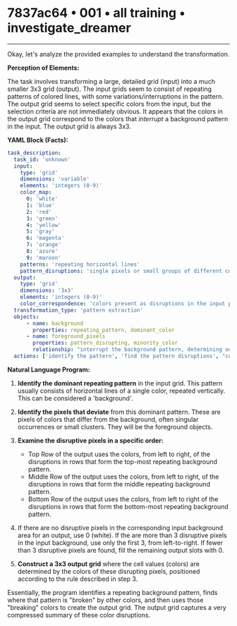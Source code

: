 # 7837ac64 • 001 • all training • investigate_dreamer

---
Okay, let's analyze the provided examples to understand the transformation.

**Perception of Elements:**

The task involves transforming a large, detailed grid (input) into a much smaller 3x3 grid (output). The input grids seem to consist of repeating patterns of colored lines, with some variations/interruptions in the pattern. The output grid seems to select specific colors from the input, but the selection criteria are not immediately obvious. It appears that the colors in the output grid correspond to the colors that *interrupt* a background pattern in the input. The output grid is always 3x3.

**YAML Block (Facts):**



```yaml
task_description:
  task_id: 'unknown'
  input:
    type: 'grid'
    dimensions: 'variable'
    elements: 'integers (0-9)'
    color_map:
      0: 'white'
      1: 'blue'
      2: 'red'
      3: 'green'
      4: 'yellow'
      5: 'gray'
      6: 'magenta'
      7: 'orange'
      8: 'azure'
      9: 'maroon'
    patterns: 'repeating horizontal lines'
    pattern_disruptions: 'single pixels or small groups of different colors'
  output:
    type: 'grid'
    dimensions: '3x3'
    elements: 'integers (0-9)'
    color_correspondence: 'colors present as disruptions in the input pattern'
  transformation_type: 'pattern extraction'
  objects:
      - name: background
        properties: repeating_pattern, dominant_color
      - name: foreground_pixels
        properties: pattern_disrupting, minority_color
        relationship: "interrupt the background pattern, determining output grid color"
  actions: ['identify the pattern', 'find the pattern disruptions', "construct 3x3 output with colors of disruptions"]

```



**Natural Language Program:**

1.  **Identify the dominant repeating pattern** in the input grid. This pattern usually consists of horizontal lines of a single color, repeated vertically. This can be considered a 'background'.

2.  **Identify the pixels that deviate** from this dominant pattern. These are pixels of colors that differ from the background, often singular occurrences or small clusters. They will be the foreground objects.

3.  **Examine the disruptive pixels in a specific order:**
    *   Top Row of the output uses the colors, from left to right, of the disruptions in rows that form the top-most repeating background pattern.
    *   Middle Row of the output uses the colors, from left to right, of the disruptions in rows that form the middle repeating background pattern.
    *   Bottom Row of the output uses the colors, from left to right of the disruptions in rows that form the bottom-most repeating background pattern.

4. If there are no disruptive pixels in the corresponding input background area for an output, use 0 (white). If the are more than 3 disruptive pixels in the input background, use only the first 3, from left-to-right. If fewer than 3 disruptive pixels are found, fill the remaining output slots with 0.
5.  **Construct a 3x3 output grid** where the cell values (colors) are determined by the colors of these disrupting pixels, positioned according to the rule described in step 3.

Essentially, the program identifies a repeating background pattern, finds where that pattern is "broken" by other colors, and then uses those "breaking" colors to create the output grid. The output grid captures a very compressed summary of these color disruptions.


